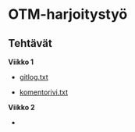 # OTM-harjoitystyö

## Tehtävät

**Viikko 1**

* [gitlog.txt](https://github.com/lchz/otm-harjoitustyo/blob/master/laskarit/viikko1/gitlog.txt)

* [komentorivi.txt](https://github.com/lchz/otm-harjoitustyo/blob/master/laskarit/viikko1/komentorivi.txt)

**Viikko 2**

* 
